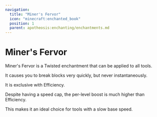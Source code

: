 ```yaml
---
navigation:
  title: "Miner's Fervor"
  icon: "minecraft:enchanted_book"
  position: 1
  parent: apotheosis:enchanting/enchantments.md
---
```


# Miner's Fervor

<Color id="dark_purple">Miner's Fervor</Color> is a Twisted enchantment that can be applied to all tools.

It causes you to break blocks very quickly, but never instantaneously.

It is exclusive with <Color id="blue">Efficiency</Color>.

Despite having a speed cap, the per-level boost is much higher than <Color id="blue">Efficiency</Color>.

This makes it an ideal choice for tools with a slow base speed.

